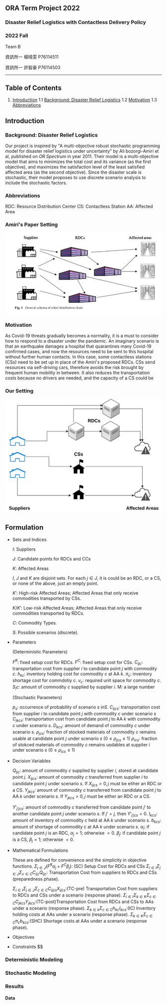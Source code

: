 ## ORA Term Project 2022
### Disaster Relief Logistics with Contactless Delivery Policy

### 2022 Fall
Team B

資訊所一 楊晴雯 P76114511

資訊所一 許智豪 P76114503


---
## Table of Contents
1. [Introduction](#Introduction)
    1.1 [Background: Disaster Relief Logistics](#Background:-Disaster-Relief-Logistics)
    1.2 [Motivation](#Motivation)
    1.3 [Abbreviations](#Abbreviations)


## Introduction
### Background: Disaster Relief Logistics

Our project is inspired by "A multi-objective robust stochastic programming model for disaster relief logistics under uncertainty" by Ali bozorgi-Amiri et al, published on *OR Spectrum* in year 2011. Their model is a multi-objective model that aims to minimizes the total cost and its variance (as the first objective), and maximizes the satisfaction level of the least satisfied affected area (as the second objective). Since the disaster scale is stochastic, their model proposes to use discrete scenario analysis to include the stochastic factors.



### Abbreviations

RDC: Resource Distribution Center
CS: Contactless Station
AA: Affected Area


### Amiri's Paper Setting
![alt text](./figures/amiri_general_schema_of_rd_chain.png)


### Motivation
As Covid-19 threats gradually becomes a normality, it is a must to consider how to respond to a disaster under the pandemic. An imaginary scenario is that an earthquake damages a hospital that quarantines many Covid-19 confirmed cases, and now the resources need to be sent to this hospital without further human contacts. In this case, some contactless stations (CSs) need to be set up in place of the Amiri's proposed RDCs. CSs send resources via self-driving cars, therefore avoids the risk brought by frequent human mobility in between. It also reduces the transportation costs because no drivers are needed, and the capacity of a CS could be

### Our Setting
![alt text](./figures/general_schema_of_rd_chain_revised.png)





## Formulation


- Sets and Indices

    $I$: Suppliers

    $J$: Candidate points for RDCs and CCs

    $K$: Affected Areas

    $I$, $J$ and $K$ are disjoint sets. For each $j \in J$, it is could be an RDC, or a CS, or none of the above, just an empty point.

    $K'$: High-risk Affected Areas; Affected Areas that only receive commodities transported by CSs.

    $K/K'$: Low-risk Affected Areas; Affected Areas that only receive commodities transported by RDCs.

    $C$: Commodity Types.

    $S$: Possible scenarios (discrete).



- Parameters

    (Deterministic Parameters)

    $F^R$: fixed setup cost for RDCs.
    $F^C$: fixed setup cost for CSs.
    $C_{ijc}$: transportation cost from supplier $i$ to candidate point $j$ with commodity $c$.
    $h_{kc}$: inventory holding cost for commodity $c$ at AA $k$.
    $\pi_{c}$: inventory shortage cost for commdotiy $c$.
    $v_{c}$: required unit space for commodity $c$.
    $S_ic$: amount of commodity $c$ supplied by supplier $i$.
    M: a large number

    (Stochastic Parameters)

    $p_s$: occurrence of probability of scenario $s \ in S$.
    $C_{ijcs}$: transportation cost from supplier $i$ to candidate point $j$ with commodity $c$ under scenario $s$\
    $C_{jkcs}$: transportation cost from candidate point $j$ to AA $k$ with commodity $c$ under scenario $s$.
    $D_{kcs}$: amount of demand of commodity $c$ under scenario $s$.
    $\rho_{jcs}$: fraction of stocked materials of commodity $c$ remains usable at candidate point $j$ under scenario $s$ ($0 \leq \rho_{jcs} \leq 1$)
    $\rho_{ics}$: fraction of stokced materials of commodity $c$ remains usdables at supplier $i$ under scenario $s$ ($0 \leq \rho_{ics} \leq 1$)

- Decision Variables

    $Q_{ijc}$: amount of commodity $c$ supplied by supplier $i$, stored at candidate point $j$.
    $X_{ijcs}$: amount of commodity $c$ transferred from supplier $i$ to candidate point $j$ under scenario $s$. If $X_{ijcs} > 0, j$ must be either an RDC or a CS.
    $Y_{jkcs}$: amount of commodity $c$ transferred from candidate point $j$ to AA $k$ under scenario $s$. If $Y_{jkcs} > 0, j$ must be either an RDC or a CS.

    $Y'_{j'jcs}$: amount of commodity $c$ transferred from candidate point $j'$ to another candidate point $j$ under scenario $s$. If $j' = j$, then $Y'_{j'jcs} = 0$.
    $I_{kcs}$: amount of inventory of commodity $c$ held at AA $k$ under scenario $s$.
    $b_{kcs}$: amount of shortage of commodity $c$ at AA $k$ under scenario $s$.
    $\alpha_i$: if candidate point $j$ is an RDC, $\alpha_j = 1$; otherwise $=0$.
    $\beta_j$: if candidate point $j$ is a CS, $\beta_j = 1$; otherwise $=0$.

- Mathematical Formulations

    These are defined for convenience and the simplicity in objective functions.
    $\Sigma_{j \in J}(F^R\alpha_j + F^C\beta_j)$: (SC) Setup Cost for RDCs and CSs
    $\Sigma_{i\in I}\Sigma_{j \in J}\Sigma_{c \in C}C_{ijc}Q_{ijc}$: Transportation Cost from suppliers to RDCs and CSs (preparedness phase).

    $\Sigma_{i\in I}\Sigma_{j \in J}\Sigma_{c \in C}C_{ijcs}X_{ijcs}$:(TC-pre) Transportation Cost from suppliers to RDCs and CSs under a scenario (response phase).
    $\Sigma_{i\in I}\Sigma_{k \in K}\Sigma_{c \in C}C_{jkcs}Y_{jkcs}$:(TC-post)Transportation Cost from RDCs and CSs to AAs under a scenario (response phase).
    $\Sigma_{k \in k}\Sigma_{c \in C}h_{kc}I_{kcs}$:(IC) Inventory holding costs at AAs under a scenario (response phase).
    $\Sigma_{k \in K}\Sigma_{c \in C}\pi_{c}b_{kcs}$:(SHC) Shortage costs at AAs under a scenario (response phase).
- Objectives





- Constraints
    $$


### Deterministic Modeling



### Stochastic Modeling

### Results

#### Data


